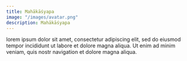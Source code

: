 ```yaml
---
title: Mahākāśyapa
image: "/images/avatar.png"
description: Mahākāśyapa
---
```


lorem ipsum dolor sit amet, consectetur adipiscing elit, sed do eiusmod tempor incididunt ut labore et dolore magna aliqua. Ut enim ad minim veniam, quis nostr navigation et dolore magna aliqua.
